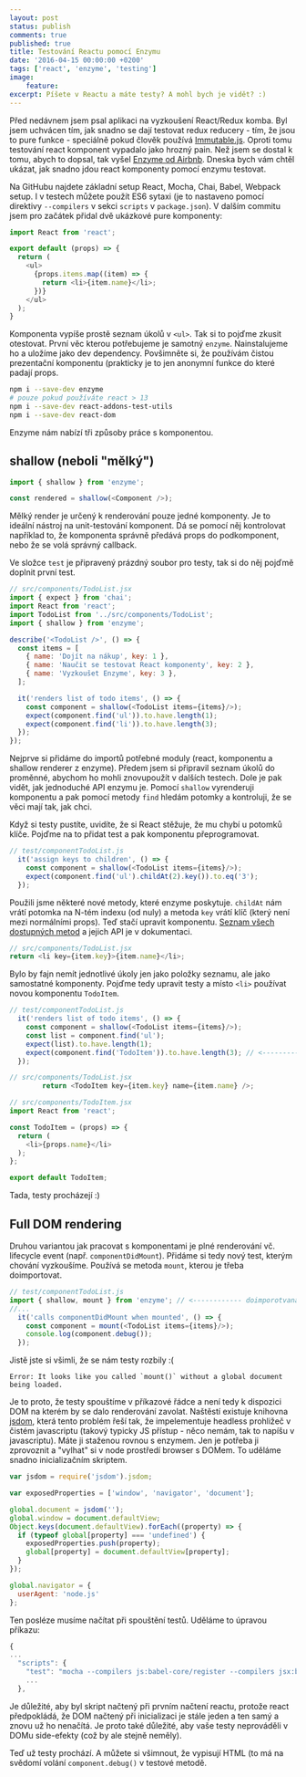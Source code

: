 ```yaml
---
layout: post
status: publish
comments: true
published: true
title: Testování Reactu pomocí Enzymu
date: '2016-04-15 00:00:00 +0200'
tags: ['react', 'enzyme', 'testing']
image:
    feature: 
excerpt: Píšete v Reactu a máte testy? A mohl bych je vidět? :) 
---
```


Před nedávnem jsem psal aplikaci na vyzkoušení React/Redux komba. Byl jsem uchvácen tím, jak snadno se dají testovat redux reducery - tím, že jsou to pure funkce - speciálně pokud člověk používá [Immutable.js](https://facebook.github.io/immutable-js/). Oproti tomu testování react komponent vypadalo jako hrozný pain. Než jsem se dostal k tomu, abych to dopsal, tak vyšel [Enzyme od Airbnb](http://airbnb.io/enzyme/). Dneska bych vám chtěl ukázat, jak snadno jdou react komponenty pomocí enzymu testovat.
 
Na GitHubu najdete základní setup React, Mocha, Chai, Babel, Webpack setup. I v testech můžete použít ES6 sytaxi (je to nastaveno pomocí direktivy `--compilers` v sekci `scripts` v `package.json`). V dalším commitu jsem pro začátek přidal dvě ukázkové pure komponenty:

```js
import React from 'react';

export default (props) => {
  return (
    <ul>
      {props.items.map((item) => {
        return <li>{item.name}</li>;
      })}
    </ul>
  );
}

```

Komponenta vypíše prostě seznam úkolů v `<ul>`. Tak si to pojďme zkusit otestovat. První věc kterou potřebujeme je samotný `enzyme`. Nainstalujeme ho a uložíme jako dev dependency. Povšimněte si, že používám čistou prezentační komponentu (prakticky je to jen anonymní funkce do které padají props.

```bash
npm i --save-dev enzyme
# pouze pokud používáte react > 13
npm i --save-dev react-addons-test-utils
npm i --save-dev react-dom
```

Enzyme nám nabízí tři způsoby práce s komponentou.

## shallow (neboli "mělký")

```js
import { shallow } from 'enzyme';

const rendered = shallow(<Component />);
```

Mělký render je určený k renderování pouze jedné komponenty. Je to ideální nástroj na unit-testování komponent. Dá se pomocí něj kontrolovat například to, že komponenta správně předává props do podkomponent, nebo že se volá správný callback. 

Ve složce `test` je připravený prázdný soubor pro testy, tak si do něj pojďmě doplnit první test. 

```js
// src/components/TodoList.jsx
import { expect } from 'chai';
import React from 'react';
import TodoList from '../src/components/TodoList';
import { shallow } from 'enzyme';

describe('<TodoList />', () => {
  const items = [
    { name: 'Dojít na nákup', key: 1 },
    { name: 'Naučit se testovat React komponenty', key: 2 },
    { name: 'Vyzkoušet Enzyme', key: 3 },
  ];

  it('renders list of todo items', () => {
    const component = shallow(<TodoList items={items}/>);
    expect(component.find('ul')).to.have.length(1);
    expect(component.find('li')).to.have.length(3);
  });
});
```

Nejprve si přidáme do importů potřebné moduly (react, komponentu a shallow renderer z enzyme). Předem jsem si připravil seznam úkolů do proměnné, abychom ho mohli znovupoužít v dalších testech. Dole je pak vidět, jak jednoduché API enzymu je. Pomocí `shallow` vyrenderuji komponentu a pak pomocí metody `find` hledám potomky a kontroluji, že se věci mají tak, jak chci. 

Když si testy pustíte, uvidíte, že si React stěžuje, že mu chybí u potomků klíče. Pojďme na to přidat test a pak komponentu přeprogramovat. 
 
```js
// test/componentTodoList.js
  it('assign keys to children', () => {
    const component = shallow(<TodoList items={items}/>);
    expect(component.find('ul').childAt(2).key()).to.eq('3');
  });
```

Použili jsme některé nové metody, které enzyme poskytuje. `childAt` nám vrátí potomka na N-tém indexu (od nuly) a metoda `key` vrátí klíč (který není mezi normálními props). Teď stačí upravit komponentu. [Seznam všech dostupných metod](http://airbnb.io/enzyme/docs/api/shallow.html) a jejich API je v dokumentaci. 

```js
// src/components/TodoList.jsx
return <li key={item.key}>{item.name}</li>;
```

Bylo by fajn nemít jednotlivé úkoly jen jako položky seznamu, ale jako samostatné komponenty. Pojďme tedy upravit testy a místo `<li>` používat novou komponentu `TodoItem`. 
 
```js
// test/componentTodoList.js
  it('renders list of todo items', () => {
    const component = shallow(<TodoList items={items}/>);
    const list = component.find('ul');
    expect(list).to.have.length(1);
    expect(component.find('TodoItem')).to.have.length(3); // <-------------
  });
```
```js
// src/components/TodoList.jsx
        return <TodoItem key={item.key} name={item.name} />;
```
```js
// src/components/TodoItem.jsx
import React from 'react';

const TodoItem = (props) => {
  return (
    <li>{props.name}</li>
  );
};

export default TodoItem;
```

Tada, testy procházejí :)

## Full DOM rendering

Druhou variantou jak pracovat s komponentami je plné renderování vč. lifecycle event (např. `componentDidMount`). Přidáme si tedy nový test, kterým chování vyzkoušíme. Používá se metoda `mount`, kterou je třeba doimportovat. 

```js
// test/componentTodoList.js
import { shallow, mount } from 'enzyme'; // <------------ doimporotvaná metoda
//...
  it('calls componentDidMount when mounted', () => {
    const component = mount(<TodoList items={items}/>);
    console.log(component.debug());
  });
```

Jistě jste si všimli, že se nám testy rozbily :(

```
Error: It looks like you called `mount()` without a global document being loaded.
```

Je to proto, že testy spouštíme v příkazové řádce a není tedy k dispozici DOM na kterém by se dalo renderování zavolat. Naštěstí existuje knihovna [jsdom](https://github.com/tmpvar/jsdom), která tento problém řeší tak, že impelementuje headless prohližeč v čistém javascriptu (takový typicky JS přístup - něco nemám, tak to napíšu v javascriptu). Máte ji staženou rovnou s enzymem. Jen je potřeba ji zprovoznit a "vylhat" si v node prostředí browser s DOMem. To uděláme snadno inicializačním skriptem. 
 
```js
var jsdom = require('jsdom').jsdom;

var exposedProperties = ['window', 'navigator', 'document'];

global.document = jsdom('');
global.window = document.defaultView;
Object.keys(document.defaultView).forEach((property) => {
  if (typeof global[property] === 'undefined') {
    exposedProperties.push(property);
    global[property] = document.defaultView[property];
  }
});

global.navigator = {
  userAgent: 'node.js'
};
```

Ten posléze musíme načítat při spouštění testů. Uděláme to úpravou příkazu:

```js
{
...
  "scripts": {
    "test": "mocha --compilers js:babel-core/register --compilers jsx:babel-core/register --require src/jsdom-test-helper.js", 
    ...
  },
```

Je důležité, aby byl skript načtený při prvním načtení reactu, protože react předpokládá, že DOM načtený při inicializaci je stále jeden a ten samý a znovu už ho nenačítá. Je proto také důležité, aby vaše testy neprováděli v DOMu side-efekty (což by ale stejně neměly). 
 
Teď už testy prochází. A můžete si všimnout, že vypisují HTML (to má na svědomí volání `component.debug()` v testové metodě. 

